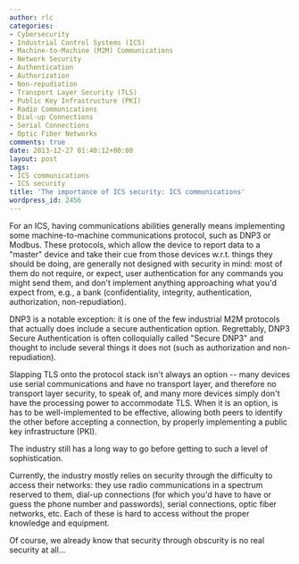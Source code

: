 ```yaml
---
author: rlc
categories:
- Cybersecurity
- Industrial Control Systems (ICS)
- Machine-to-Machine (M2M) Communications
- Network Security
- Authentication
- Authorization
- Non-repudiation
- Transport Layer Security (TLS)
- Public Key Infrastructure (PKI)
- Radio Communications
- Dial-up Connections
- Serial Connections
- Optic Fiber Networks
comments: true
date: 2013-12-27 01:40:12+00:00
layout: post
tags:
- ICS communications
- ICS security
title: 'The importance of ICS security: ICS communications'
wordpress_id: 2456
---
```


For an ICS, having communications abilities generally means implementing some machine-to-machine communications protocol, such as DNP3 or Modbus. These protocols, which allow the device to report data to a "master" device and take their cue from those devices w.r.t. things they should be doing, are generally not designed with security in mind: most of them do not require, or expect, user authentication for any commands you might send them, and don't implement anything approaching what you'd expect from, e.g., a bank (confidentiality, integrity, authentication, authorization, non-repudiation).

<!--more-->

DNP3 is a notable exception: it is one of the few industrial M2M protocols that actually does include a secure authentication option. Regrettably, DNP3 Secure Authentication is often colloquially called "Secure DNP3" and thought to include several things it does not (such as authorization and non-repudiation).

Slapping TLS onto the protocol stack isn't always an option -- many devices use serial communications and have no transport layer, and therefore no transport layer security, to speak of, and many more devices simply don't have the processing power to accommodate TLS. When it is an option, is has to be well-implemented to be effective, allowing both peers to identify the other before accepting a connection, by properly implementing a public key infrastructure (PKI).

The industry still has a long way to go before getting to such a level of sophistication.

Currently, the industry mostly relies on security through the difficulty to access their networks: they use radio communications in a spectrum reserved to them, dial-up connections (for which you'd have to have or guess the phone number and passwords), serial connections, optic fiber networks, etc. Each of these is hard to access without the proper knowledge and equipment.

Of course, we already know that security through obscurity is no real security at all...
